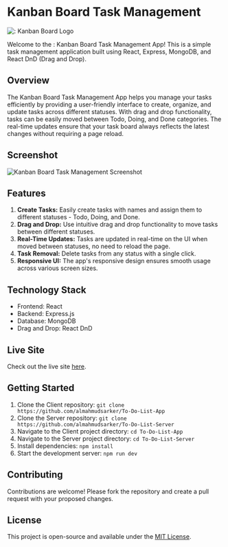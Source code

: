 # Kanban Board Task Management

![: Kanban Board Logo](path/to/logo.png)

Welcome to the : Kanban Board Task Management App! This is a simple task management application built using React, Express, MongoDB, and React DnD (Drag and Drop).

## Overview

The Kanban Board Task Management App helps you manage your tasks efficiently by providing a user-friendly interface to create, organize, and update tasks across different statuses. With drag and drop functionality, tasks can be easily moved between Todo, Doing, and Done categories. The real-time updates ensure that your task board always reflects the latest changes without requiring a page reload.

## Screenshot

![Kanban Board Task Management Screenshot](path/to/screenshot.png)

## Features

1. **Create Tasks:** Easily create tasks with names and assign them to different statuses - Todo, Doing, and Done.
2. **Drag and Drop:** Use intuitive drag and drop functionality to move tasks between different statuses.
3. **Real-Time Updates:** Tasks are updated in real-time on the UI when moved between statuses, no need to reload the page.
4. **Task Removal:** Delete tasks from any status with a single click.
5. **Responsive UI:** The app's responsive design ensures smooth usage across various screen sizes.

## Technology Stack

- Frontend: React
- Backend: Express.js
- Database: MongoDB
- Drag and Drop: React DnD

## Live Site

Check out the live site [here](https://64ecf1e609029d006cced868--cozy-pika-4464d1.netlify.app).

## Getting Started

1. Clone the Client repository: `git clone https://github.com/almahmudsarker/To-Do-List-App`
2. Clone the Server repository: `git clone https://github.com/almahmudsarker/To-Do-List-Server`
3. Navigate to the Client project directory: `cd To-Do-List-App`
4. Navigate to the Server project directory: `cd To-Do-List-Server`
5. Install dependencies: `npm install`
6. Start the development server: `npm run dev`

## Contributing

Contributions are welcome! Please fork the repository and create a pull request with your proposed changes.

## License

This project is open-source and available under the [MIT License](https://opensource.org/licenses/MIT).
